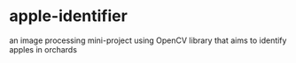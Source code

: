 # apple-identifier
an image processing mini-project using OpenCV library that aims to identify apples in orchards
